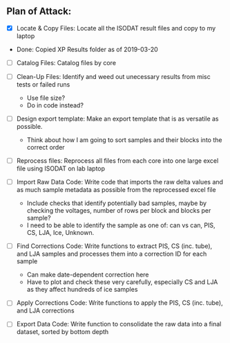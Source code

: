 Plan of Attack:
---------------

- [x] Locate & Copy Files: Locate all the ISODAT result files and copy to my laptop
- Done: Copied XP Results folder as of 2019-03-20

- [ ] Catalog Files: Catalog files by core

- [ ] Clean-Up Files: Identify and weed out unecessary results from misc tests or failed runs
    - Use file size?
    - Do in code instead?
    
- [ ] Design export template: Make an export template that is as versatile as possible.
    - Think about how I am going to sort samples and their blocks into the correct order
    
- [ ] Reprocess files: Reprocess all files from each core into one large excel file using ISODAT on lab laptop
        
- [ ] Import Raw Data Code: Write code that imports the raw delta values and as much sample metadata as possible from the reprocessed excel file
    - Include checks that identify potentially bad samples, maybe by checking the voltages, number of rows per block and blocks per sample?
    - I need to be able to identify the sample as one of: can vs can, PIS, CS, LJA, Ice, Unknown.
    
- [ ] Find Corrections Code: Write functions to extract PIS, CS (inc. tube), and LJA samples and processes them into a correction ID for each sample
    - Can make date-dependent correction here
    - Have to plot and check these very carefully, especially CS and LJA as they affect hundreds of ice samples
    
- [ ] Apply Corrections Code: Write functions to apply the PIS, CS (inc. tube), and LJA corrections

- [ ] Export Data Code: Write function to consolidate the raw data into a final dataset, sorted by bottom depth
